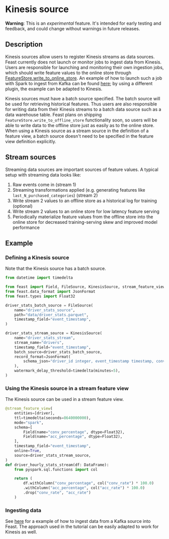 # Kinesis source

**Warning**: This is an _experimental_ feature. It's intended for early testing and feedback, and could change without warnings in future releases.

## Description

Kinesis sources allow users to register Kinesis streams as data sources. Feast currently does not launch or monitor jobs to ingest data from Kinesis. Users are responsible for launching and monitoring their own ingestion jobs, which should write feature values to the online store through [FeatureStore.write_to_online_store](https://rtd.feast.dev/en/latest/index.html#feast.feature_store.FeatureStore.write_to_online_store). An example of how to launch such a job with Spark to ingest from Kafka can be found [here](https://github.com/feast-dev/feast/tree/master/sdk/python/feast/infra/contrib); by using a different plugin, the example can be adapted to Kinesis.

Kinesis sources must have a batch source specified. The batch source will be used for retrieving historical features. Thus users are also responsible for writing data from their Kinesis streams to a batch data source such as a data warehouse table. Feast plans on shipping `FeatureStore.write_to_offline_store` functionality soon, so users will be able to write data to the offline store just as easily as to the online store. When using a Kinesis source as a stream source in the definition of a feature view, a batch source doesn't need to be specified in the feature view definition explicitly.

## Stream sources
Streaming data sources are important sources of feature values. A typical setup with streaming data looks like:

1. Raw events come in (stream 1)
2. Streaming transformations applied (e.g. generating features like `last_N_purchased_categories`) (stream 2)
3. Write stream 2 values to an offline store as a historical log for training (optional)
4. Write stream 2 values to an online store for low latency feature serving
5. Periodically materialize feature values from the offline store into the online store for decreased training-serving skew and improved model performance

## Example
### Defining a Kinesis source
Note that the Kinesis source has a batch source.
```python
from datetime import timedelta

from feast import Field, FileSource, KinesisSource, stream_feature_view
from feast.data_format import JsonFormat
from feast.types import Float32

driver_stats_batch_source = FileSource(
    name="driver_stats_source",
    path="data/driver_stats.parquet",
    timestamp_field="event_timestamp",
)

driver_stats_stream_source = KinesisSource(
    name="driver_stats_stream",
    stream_name="drivers",
    timestamp_field="event_timestamp",
    batch_source=driver_stats_batch_source,
    record_format=JsonFormat(
        schema_json="driver_id integer, event_timestamp timestamp, conv_rate double, acc_rate double, created timestamp"
    ),
    watermark_delay_threshold=timedelta(minutes=5),
)
```

### Using the Kinesis source in a stream feature view
The Kinesis source can be used in a stream feature view.
```python
@stream_feature_view(
    entities=[driver],
    ttl=timedelta(seconds=8640000000),
    mode="spark",
    schema=[
        Field(name="conv_percentage", dtype=Float32),
        Field(name="acc_percentage", dtype=Float32),
    ],
    timestamp_field="event_timestamp",
    online=True,
    source=driver_stats_stream_source,
)
def driver_hourly_stats_stream(df: DataFrame):
    from pyspark.sql.functions import col

    return (
        df.withColumn("conv_percentage", col("conv_rate") * 100.0)
        .withColumn("acc_percentage", col("acc_rate") * 100.0)
        .drop("conv_rate", "acc_rate")
    )
```

### Ingesting data
See [here](https://github.com/feast-dev/streaming-tutorial) for a example of how to ingest data from a Kafka source into Feast. The approach used in the tutorial can be easily adapted to work for Kinesis as well.
